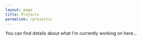 ```yaml
---
layout: page
title: Projects
permalink: /projects/
---
```


You can find details about what I'm currently working on here...

